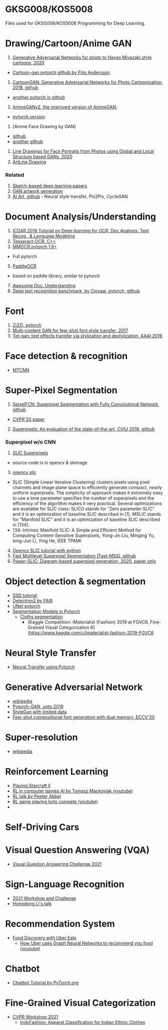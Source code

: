 # GKSG008/KOS5008 

Files used for GKSG008/KOS5008 Programming for Deep Learning.

# Drawing/Cartoon/Anime GAN
1. [Generative Adversarial Networks for photo to Hayao Miyazaki style cartoons, 2020](https://arxiv.org/abs/2005.07702)
  - [Cartoon-gan pytorch github by Filip Andersson](https://github.com/FilipAndersson245/cartoon-gan)
1. [CartoonGAN: Generative Adversarial Networks for Photo Cartoonization, 2018, github](https://github.com/znxlwm/pytorch-CartoonGAN)
  - [another pytorch in github](https://github.com/TobiasSunderdiek/cartoon-gan)
1. [AnimeGANv2, the improved version of AnimeGAN.](https://github.com/TachibanaYoshino/AnimeGANv2)
  - [pytorch version](https://github.com/bryandlee/animegan2-pytorch)
1. [Anime Face Drawing by GAN]
  - [github](https://github.com/jayleicn/animeGAN)
  - [another github](https://github.com/nikitaa30/Manga-GAN)
1. [Line Drawings for Face Portraits from Photos using Global and Local Structure based GANs, 2020](https://github.com/yiranran/APDrawingGAN2)
1. [ArtLine Drawing](https://github.com/vijishmadhavan/ArtLine)

### Related
  1. [Sketch-based deep learning papers](https://github.com/qyzdao/Sketch-Based-Deep-Learning)
  1. [GAN artwork generation](https://github.com/otepencelik/GAN-Artwork-Generation)
  1. [AI Art, github](https://github.com/Adi-iitd/AI-Art)
    - Neural style transfer, Pix2Pix, CycleGAN

# Document Analysis/Understanding
1. [ICDAR 2019 Tutorial on Deep learning for OCR, Doc Analysis, Text Recog., & Language Modeling](https://github.com/tmbdev-tutorials/icdar2019-tutorial)
2. [Tesseract-OCR, C++](https://github.com/tesseract-ocr/tesseract)
3. [MMOCR,pytorch 1.6+](https://github.com/open-mmlab/mmocr)
  - Full pytorch 
5. [PaddleOCR](https://github.com/PaddlePaddle/PaddleOCR)
  - based on paddle library, similar to pytorch
7. [Awesome Doc. Understanding](https://github.com/tstanislawek/awesome-document-understanding)
8. [Deep text recognition benchmark, by Clovaai, pytorch, github](https://github.com/clovaai/deep-text-recognition-benchmark)

# Font
1. [Zi2Zi, pytorch](https://github.com/EuphoriaYan/zi2zi-pytorch)
1. [Multi-content GAN for few-shot font style transfer, 2017](https://github.com/azadis/MC-GAN)
2. [Tet-gan: text effects transfer via stylization and destylization, AAAI 2019](https://github.com/williamyang1991/TET-GAN)

# Face detection & recognition
- [MTCNN](https://github.com/timesler/facenet-pytorch/blob/master/examples/face_tracking.ipynb)

# Super-Pixel Segmentation
1. [SpixelFCN: Superpixel Segmentation with Fully Convolutional Network, github](https://github.com/fuy34/superpixel_fcn)
  - [CVPR'20 paper](https://openaccess.thecvf.com/content_CVPR_2020/papers/Yang_Superpixel_Segmentation_With_Fully_Convolutional_Networks_CVPR_2020_paper.pdf)
2. [Superpixels: An evaluation of the state-of-the-art, CVIU 2018, github](https://github.com/davidstutz/superpixel-benchmark)
 
### Superpixel w/o CNN
1. [SLIC Superpixels](https://ivrlwww.epfl.ch/supplementary_material/RK_SLICSuperpixels/index.html)
  - source code is in opencv & skimage
3. [opencv slic](https://docs.opencv.org/3.4/d3/da9/classcv_1_1ximgproc_1_1SuperpixelSLIC.html#details)
  -  SLIC (Simple Linear Iterative Clustering) clusters pixels using pixel channels and image plane space to efficiently generate compact, nearly uniform superpixels. The simplicity of approach makes it extremely easy to use a lone parameter specifies the number of superpixels and the efficiency of the algorithm makes it very practical. Several optimizations are available for SLIC class: SLICO stands for "Zero parameter SLIC" and it is an optimization of baseline SLIC described in [1]. MSLIC stands for "Manifold SLIC" and it is an optimization of baseline SLIC described in [134].
  -  134: Intrinsic Manifold SLIC: A Simple and Efficient Method for Computing Content-Sensitive Superpixels, Yong-Jin Liu, Minging Yu, bing-Jun Li, Ying He, IEEE TPAMI
4. [Opencv SLIC tutorial with python](https://www.pyimagesearch.com/2014/07/28/a-slic-superpixel-tutorial-using-python/)
5. [Fast Multilevel Superpixel Segmentation (Fast-MSS), github](https://github.com/JordanMakesMaps/Fast-Multilevel-Superpixel-Segmentation)
6. [Power-SLIC: Diagram-based superpixel generation, 2020, paper only](https://arxiv.org/pdf/2012.11772.pdf)

# Object detection & segmentation
- [SSD tutorial](https://github.com/sgrvinod/a-PyTorch-Tutorial-to-Object-Detection)
- [Detectron2 by FAIR](https://github.com/facebookresearch/detectron2)
- [UNet pytorch](https://github.com/milesial/Pytorch-UNet)
- [Segmentation Models in Pytorch](https://github.com/qubvel/segmentation_models.pytorch)
  - [Cloths segmentation](https://github.com/ternaus/cloths_segmentation)
    - [Kaggle Competition: iMaterialist (Fashion) 2019 at FGVC6, Fine-Grained Visual Categorization 6](https://www.kaggle.com/c/imaterialist-fashion-2019-FGVC6

# Neural Style Transfer
- [Neural Transfer using Pytorch](https://pytorch.org/tutorials/advanced/neural_style_tutorial.html)

# Generative Adversarial Network
- [wikipedia](https://en.wikipedia.org/wiki/Generative_adversarial_network)
- [Pytorch-GAN, upto 2019](https://github.com/eriklindernoren/PyTorch-GAN)
- [StyleGan with limited data](https://github.com/NVlabs/stylegan2-ada-pytorch)
- [Few-shot compositional font generation with dual memory, ECCV'20](https://github.com/clovaai/dmfont)

# Super-resolution
- [wikipedia](https://en.wikipedia.org/wiki/Super-resolution_imaging)

# Reinforcement Learning
- [Playing Starcraft II](http://bennycheung.github.io/adventures-in-deep-reinforcement-learning)
- [RL in computer games AI by Tomasz Mackoviak (youtube)](https://youtu.be/Y3gT3z2uVB8)
- [RL talk by Peeter Abbel](https://youtu.be/IXuHxkpO5E8)
- [RL game playing bots compete (youtube)](https://youtu.be/1-f51I231G0)
- 
# Self-Driving Cars

# Visual Question Answering (VQA)
- [Visual Question Answering Challenge 2021](https://visualqa.org/challenge.html)

# Sign-Language Recognition
- [2021 Workshop and Challenge](https://chalearnlap.cvc.uab.cat/workshop/42/program/)
- [Hongdong Li's talk](https://data.chalearnlap.cvc.uab.cat/AuTSL/webpage/presentations/2.Hongdong_Li.mp4)

# Recommendation System
- [Food Discovery with Uber Eats](https://eng.uber.com/uber-eats-graph-learning/#:~:text=The%20Uber%20Eats%20recommendation%20system,restaurants%2C%20in%20a%20scalable%20fashion.)
  - [How Uber uses Graph Neural Networks to recommend you food (youtube)](https://youtu.be/9O9osybNvyY)

# Chatbot
- [Chatbot Tutorial by PyTorch.org](https://pytorch.org/tutorials/beginner/chatbot_tutorial.html)


# Fine-Grained Visual Categorization
- [CVPR Workshop 2021](https://sites.google.com/view/fgvc8/papers)
  - [IndoFashion: Apparel Classification for Indian Ethnic Clothes](https://drive.google.com/file/d/112XZpH24gR2izr5bQmo6lJX80Z6OP_e6/view)
  
  
